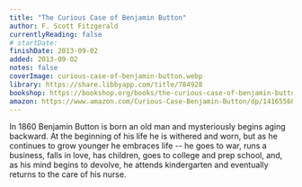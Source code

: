 ```yaml
---
title: "The Curious Case of Benjamin Button"
author: F. Scott Fitzgerald
currentlyReading: false
# startDate:
finishDate: 2013-09-02
added: 2013-09-02
notes: false
coverImage: curious-case-of-benjamin-button.webp
library: https://share.libbyapp.com/title/784928
bookshop: https://bookshop.org/books/the-curious-case-of-benjamin-button-francis-scott-fitzgerald/9798627797427
amazon: https://www.amazon.com/Curious-Case-Benjamin-Button/dp/1416556052
---
```


In 1860 Benjamin Button is born an old man and mysteriously begins aging backward. At the beginning of his life he is withered and worn, but as he continues to grow younger he embraces life -- he goes to war, runs a business, falls in love, has children, goes to college and prep school, and, as his mind begins to devolve, he attends kindergarten and eventually returns to the care of his nurse.  

